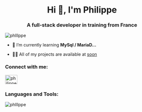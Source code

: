 <h1 align="center">Hi 👋, I'm Philippe</h1>
<h3 align="center">A full-stack developer in training from France</h3>

<p align="left"> <img src="https://komarev.com/ghpvc/?username=phlllppe&label=Profile%20views&color=0e75b6&style=flat" alt="phlllppe" /> </p>

- 🌱 I’m currently learning **MySql / MariaD...**

- 👨‍💻 All of my projects are available at [soon](soon)

<h3 align="left">Connect with me:</h3>
<p align="left">
<a href="https://linkedin.com/in/philippe-gaulin" target="blank"><img align="center" src="https://raw.githubusercontent.com/rahuldkjain/github-profile-readme-generator/master/src/images/icons/Social/linked-in-alt.svg" alt="philippe-gaulin" height="30" width="40" /></a>
</p>

<h3 align="left">Languages and Tools:</h3>


<p><img align="center" src="https://github-readme-stats.vercel.app/api/top-langs?username=phlllppe&show_icons=true&locale=en&layout=compact" alt="phlllppe" /></p>

